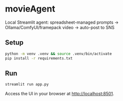 # movieAgent
Local Streamlit agent: spreadsheet-managed prompts → Ollama/ComfyUI/framepack video → auto-post to SNS

## Setup

```bash
python -m venv .venv && source .venv/bin/activate
pip install -r requirements.txt
```

## Run

```bash
streamlit run app.py
```

Access the UI in your browser at [http://localhost:8501](http://localhost:8501).
